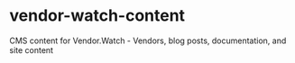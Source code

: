 # vendor-watch-content
CMS content for Vendor.Watch - Vendors, blog posts, documentation, and site content
